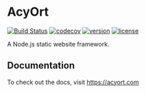 # AcyOrt

[![Build Status](https://travis-ci.org/acyortjs/acyort.svg?branch=master)](https://travis-ci.org/acyortjs/acyort)
[![codecov](https://codecov.io/gh/acyortjs/acyort/branch/master/graph/badge.svg)](https://codecov.io/gh/acyortjs/acyort)
[![version](https://img.shields.io/npm/v/acyort.svg)](https://www.npmjs.com/package/acyort)
[![license](https://img.shields.io/npm/l/acyort.svg)](https://www.npmjs.com/package/acyort)

A Node.js static website framework.

## Documentation

To check out the docs, visit https://acyort.com
